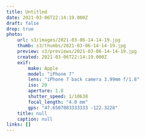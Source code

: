 ```yaml
---
title: Untitled
date: 2021-03-06T22:14:19.000Z
draft: false
drop: true
photo:
    url: s3/images/2021-03-06-14-14-19.jpg
    thumb: s3/thumbs/2021-03-06-14-14-19.jpg
    preview: s3/previews/2021-03-06-14-14-19.jpg
    created: 2021-03-06T22:14:19.000Z
    exif:
        make: Apple
        model: "iPhone 7"
        lens: "iPhone 7 back camera 3.99mm f/1.8"
        iso: 20
        aperture: 1.8
        shutter_speed: 1/10638
        focal_length: "4.0 mm"
        gps: "47.6507083333333 -122.3228"
    title: null
    caption: null
links: []
---
```

